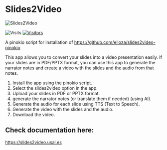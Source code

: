 # Slides2Video

![Slides2Video](./output.gif)

![Visits](https://komarev.com/ghpvc/?username=elloza&repo=slides2video-pinokio-script&color=blue&style=flat)
[![Visitors](https://api.visitorbadge.io/api/visitors?path=https%3A%2F%2Fgithub.com%2Felloza%2Fslides2video-pinokio-script&label=VISITORS&countColor=%23697689)](https://visitorbadge.io/status?path=https%3A%2F%2Fgithub.com%2Felloza%2Fslides2video-pinokio-script)

A pinokio script for installation of https://github.com/elloza/slides2video-pinokio

This app allows you to convert your slides into a video presentation easily. If your slides are in PDF/PPTX format, you can use this app to generate the narrator notes and create a video with the slides and the audio from that notes.

1. Install the app using the pinokio script.
2. Select the slides2video option in the app.
3. Upload your slides in PDF or PPTX format.
4. generate the narrator notes (or translate them if needed) (using AI).
5. Generate the audio for each slide using TTS (Text to Speech).
6. Generate the video with the slides and the audio.
7. Download the video.

## Check documentation here:

https://slides2video.usal.es